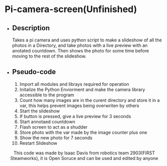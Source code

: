 # Pi-camera-screen(Unfinished)

<ul>
  <li><h2>Description</h2></li>
    <p>Takes a pi camera and uses python script to make a slideshow of all the photos in a Directory, and take photos with a live preview with an anotated countdown. Then shows the photo for some time before moving to the rest of the slideshow.</p>
  <li><h2>Pseudo-code</h2></li>
    <ol>
      <li>Import all modules and librays required for operation</li>
      <li>Initalize the Python Enviorment and make the camera library accessible to the program</li>
      <li>Count how many images are in the curent directory and store it in a var, this helps prevent images being overwriten by others</li>
      <li>Start the slideshow</li>
      <li>If button is pressed, give a live preview for 3 seconds</li>
      <li>Start annotaed countdown</li>
      <li>Flash screen to act as a shudder</li>
      <li>Store photo with the var made by the image counter plus one</li>
      <li>Show the new photo for 7 seconds</li>
      <li>Restart Slideshow</li>
    </ol>
</ul>
<footer style="font-size: .5md"><center>This code was made by Isaac Davis from robotics team 2903(FIRST Steamworks), it is Open Soruce and can be used and edited by anyone</center></footer>
